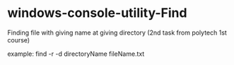 # windows-console-utility-Find
Finding file with giving name at giving directory       (2nd task from polytech 1st course)

example: find -r -d directoryName fileName.txt
